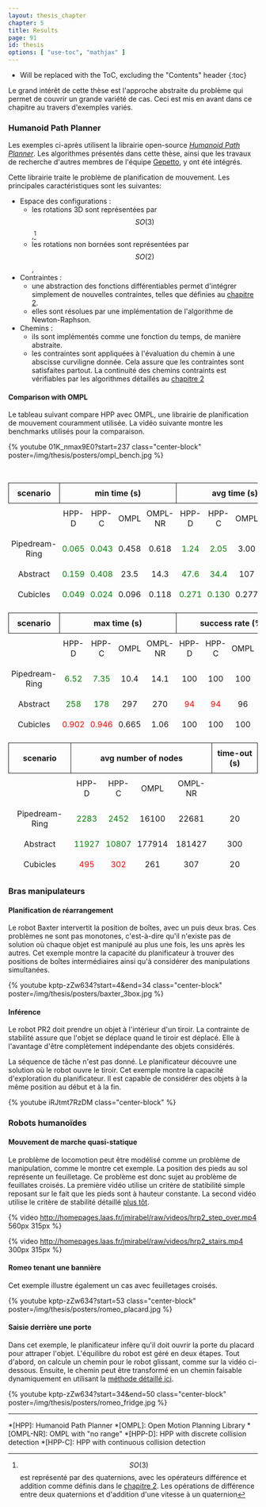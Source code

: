 ```yaml
---
layout: thesis_chapter
chapter: 5
title: Results
page: 91
id: thesis
options: [ "use-toc", "mathjax" ]
---
```


* Will be replaced with the ToC, excluding the "Contents" header
{:toc}

Le grand intérêt de cette thèse est l'approche abstraite du problème qui
permet de couvrir un grande variété de cas.
Ceci est mis en avant dans ce chapitre au travers d'exemples variés.

### Humanoid Path Planner

Les exemples ci-après utilisent la librairie open-source [*Humanoid Path Planner*](https://humanoid-path-planner.github.io/hpp-doc/index.html).
Les algorithmes présentés dans cette thèse, ainsi que les travaux de recherche d'autres membres de l'équipe [Gepetto](http://projects.laas.fr/gepetto),
y ont été intégrés.

Cette librairie traite le problème de planification de mouvement.
Les principales caractéristiques sont les suivantes:

- Espace des configurations :
  - les rotations 3D sont représentées par $$SO(3)$$,[^quaternion]
  - les rotations non bornées sont représentées par $$SO(2)$$,
- Contraintes :
  - une abstraction des fonctions différentiables permet d'intégrer simplement de nouvelles contraintes, telles que définies au [chapitre 2](chap2.html#contraintes).
  - elles sont résolues par une implémentation de l'algorithme de Newton-Raphson.
- Chemins :
  - ils sont implémentés comme une fonction du temps, de manière abstraite.
  - les contraintes sont appliquées à l'évaluation du chemin à une abscisse curviligne donnée. Cela assure que les contraintes sont satisfaites partout.
    La continuité des chemins contraints est vérifiables par les algorithmes détaillés au [chapitre 2](chap2.html#chemin-continue-sur-des-varits)

#### Comparison with OMPL

Le tableau suivant compare HPP avec OMPL, une librairie de planification de mouvement couramment utilisée.
La vidéo suivante montre les benchmarks utilisés pour la comparaison.

{% youtube 01K_nmax9E0?start=237 class="center-block" poster=/img/thesis/posters/ompl_bench.jpg %}

<br/>

<style type="text/css">
.tg {}
.tg td{padding:10px 5px;border-style:solid;border-color:white;border-width:1px;overflow:hidden;word-break:normal;}
.tg th{padding:10px 5px;border-style:solid;border-width:1px;overflow:hidden;word-break:normal;}
.tg .tg-baqh{text-align:center;}
.tg .green{color:green;}
.tg .red{color:red;}
</style>
<table class="table tg">
  <tr>
    <th class="tg-baqh">scenario</th>
    <th class="tg-baqh" colspan="4">min time (s)</th>
    <th class="tg-baqh" colspan="4">avg time (s)</th>
  </tr>
  <tr>
    <td class="tg-baqh"></td>
    <td class="tg-baqh">HPP-D</td>
    <td class="tg-baqh">HPP-C</td>
    <td class="tg-baqh">OMPL</td>
    <td class="tg-baqh">OMPL-NR</td>
    <td class="tg-baqh">HPP-D</td>
    <td class="tg-baqh">HPP-C</td>
    <td class="tg-baqh">OMPL</td>
    <td class="tg-baqh">OMPL-NR</td>
  </tr>
  <tr>
    <td class="tg-baqh">Pipedream-Ring</td>
    <td class="tg-baqh green">0.065</td>
    <td class="tg-baqh green">0.043</td>
    <td class="tg-baqh">0.458</td>
    <td class="tg-baqh">0.618</td>
    <td class="tg-baqh green">1.24</td>
    <td class="tg-baqh green">2.05</td>
    <td class="tg-baqh">3.00</td>
    <td class="tg-baqh">4.23</td>
  </tr>
  <tr>
    <td class="tg-baqh">Abstract      </td>
    <td class="tg-baqh green">0.159</td>
    <td class="tg-baqh green">0.408</td>
    <td class="tg-baqh">23.5 </td>
    <td class="tg-baqh">14.3 </td>
    <td class="tg-baqh green">47.6 </td>
    <td class="tg-baqh green">34.4 </td>
    <td class="tg-baqh">107  </td>
    <td class="tg-baqh">107  </td>
  </tr>
  <tr>
    <td class="tg-baqh">Cubicles      </td>
    <td class="tg-baqh green">0.049</td>
    <td class="tg-baqh green">0.024</td>
    <td class="tg-baqh">0.096</td>
    <td class="tg-baqh">0.118</td>
    <td class="tg-baqh green">0.271</td>
    <td class="tg-baqh green">0.130</td>
    <td class="tg-baqh">0.277</td>
    <td class="tg-baqh">0.329</td>
  </tr>
</table>

<table class="table tg">
  <tr>
    <th class="tg-baqh">scenario</th>
    <th class="tg-baqh" colspan="4">max time (s)</th>
    <th class="tg-baqh" colspan="4">success rate (%)</th>
  </tr>
  <tr>
    <td class="tg-baqh"></td>
    <td class="tg-baqh">HPP-D</td>
    <td class="tg-baqh">HPP-C</td>
    <td class="tg-baqh">OMPL</td>
    <td class="tg-baqh">OMPL-NR</td>
    <td class="tg-baqh">HPP-D</td>
    <td class="tg-baqh">HPP-C</td>
    <td class="tg-baqh">OMPL</td>
    <td class="tg-baqh">OMPL-NR</td>
  </tr>
  <tr>
    <td class="tg-baqh">Pipedream-Ring</td>
    <td class="tg-baqh green">6.52 </td>
    <td class="tg-baqh green">7.35 </td>
    <td class="tg-baqh">10.4 </td>
    <td class="tg-baqh">14.1</td>
    <td class="tg-baqh">100</td>
    <td class="tg-baqh">100</td>
    <td class="tg-baqh">100</td>
    <td class="tg-baqh">100</td>
  </tr>
  <tr>
    <td class="tg-baqh">Abstract      </td>
    <td class="tg-baqh green">258  </td>
    <td class="tg-baqh green">178  </td>
    <td class="tg-baqh">297  </td>
    <td class="tg-baqh">270 </td>
    <td class="tg-baqh red">94 </td>
    <td class="tg-baqh red">94 </td>
    <td class="tg-baqh">96 </td>
    <td class="tg-baqh">98 </td>
  </tr>
  <tr>
    <td class="tg-baqh">Cubicles      </td>
    <td class="tg-baqh red">0.902</td>
    <td class="tg-baqh red">0.946</td>
    <td class="tg-baqh">0.665</td>
    <td class="tg-baqh">1.06</td>
    <td class="tg-baqh">100</td>
    <td class="tg-baqh">100</td>
    <td class="tg-baqh">100</td>
    <td class="tg-baqh">100</td>
  </tr>
</table>

<table class="table tg">
  <tr>
    <th class="tg-baqh">scenario</th>
    <th class="tg-baqh" colspan="4">avg number of nodes</th>
    <th class="tg-baqh">time-out (s)</th>
  </tr>
  <tr>
    <td class="tg-baqh"></td>
    <td class="tg-baqh">HPP-D</td>
    <td class="tg-baqh">HPP-C</td>
    <td class="tg-baqh">OMPL</td>
    <td class="tg-baqh">OMPL-NR</td>
    <td class="tg-baqh"></td>
  </tr>
  <tr>
    <td class="tg-baqh">Pipedream-Ring</td>
    <td class="tg-baqh green">2283 </td>
    <td class="tg-baqh green">2452 </td>
    <td class="tg-baqh">16100 </td>
    <td class="tg-baqh">22681 </td>
    <td class="tg-baqh">20 </td>
  </tr>
  <tr>
    <td class="tg-baqh">Abstract      </td>
    <td class="tg-baqh green">11927</td>
    <td class="tg-baqh green">10807</td>
    <td class="tg-baqh">177914</td>
    <td class="tg-baqh">181427</td>
    <td class="tg-baqh">300</td>
  </tr>
  <tr>
    <td class="tg-baqh">Cubicles      </td>
    <td class="tg-baqh red">495  </td>
    <td class="tg-baqh red">302  </td>
    <td class="tg-baqh">261   </td>
    <td class="tg-baqh">307   </td>
    <td class="tg-baqh">20 </td>
  </tr>
</table>

### Bras manipulateurs

#### Planification de réarrangement

Le robot Baxter intervertit la position de boîtes, avec un puis deux bras.
Ces problèmes ne sont pas monotones, c'est-à-dire qu'il n'existe pas de solution où chaque objet est manipulé au plus une fois, les uns après les autres.
Cet exemple montre la capacité du planificateur à trouver des positions de boîtes intermédiaires
ainsi qu'à considérer des manipulations simultanées.

{% youtube kptp-zZw634?start=4&end=34 class="center-block" poster=/img/thesis/posters/baxter_3box.jpg %}

#### Inférence

Le robot PR2 doit prendre un objet à l'intérieur d'un tiroir.
La contrainte de stabilité assure que l'objet se déplace quand le tiroir est déplacé.
Elle à l'avantage d'être complètement indépendante des objets considérés.

La séquence de tâche n'est pas donné.
Le planificateur découvre une solution où le robot ouvre le tiroir.
Cet exemple montre la capacité d'exploration du planificateur.
Il est capable de considérer des objets à la même position au début et à la fin.

{% youtube iRJtmt7RzDM                class="center-block" %}

### Robots humanoïdes

#### Mouvement de marche quasi-statique

Le problème de locomotion peut être modélisé comme un problème de manipulation, comme le montre cet exemple.
La position des pieds au sol représente un feuilletage.
Ce problème est donc sujet au problème de feuillates croisés.
La première vidéo utilise un critère de statibilité simple reposant sur le fait que les pieds sont à hauteur constante.
La second vidéo utilise le critère de stabilité détaillé [plus tôt](chap2.html#quilibre-quasi-statique).

{% video http://homepages.laas.fr/jmirabel/raw/videos/hrp2_step_over.mp4 560px 315px %}

{% video http://homepages.laas.fr/jmirabel/raw/videos/hrp2_stairs.mp4 300px 315px %}

#### Romeo tenant une bannière

Cet exemple illustre également un cas avec feuilletages croisés.

{% youtube kptp-zZw634?start=53 class="center-block" poster=/img/thesis/posters/romeo_placard.jpg %}

#### Saisie derrière une porte

Dans cet exemple, le planificateur infère qu'il doit ouvrir la porte du placard pour attraper l'objet.
L'équilibre du robot est géré en deux étapes.
Tout d'abord, on calcule un chemin pour le robot glissant, comme sur la vidéo ci-dessous.
Ensuite, le chemin peut être transformé en un chemin faisable dynamiquement en utilisant la [méthode détaillé ici](https://youtu.be/X5bYGF1slcI).

{% youtube kptp-zZw634?start=34&end=50 class="center-block" poster=/img/thesis/posters/romeo_fridge.jpg %}

---

*[HPP]: Humanoid Path Planner
*[OMPL]: Open Motion Planning Library
*[OMPL-NR]: OMPL with "no range"
*[HPP-D]: HPP with discrete collision detection
*[HPP-C]: HPP with continuous collision detection
[^quaternion]: $$SO(3)$$ est représenté par des quaternions, avec les opérateurs différence et addition comme définis dans le [chapitre 2](chap2.html#notations-et-dfinitions).
               Les opérations de différence entre deux quaternions et d'addition d'une vitesse à un quaternion 
